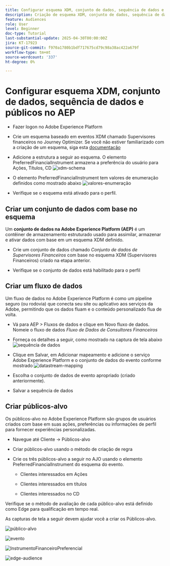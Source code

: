 ```yaml
---
title: Configurar esquema XDM, conjunto de dados, sequência de dados e públicos no AEP
description: Criação de esquema XDM, conjunto de dados, sequência de dados e públicos-alvo
feature: Audiences
role: User
level: Beginner
doc-type: Tutorial
last-substantial-update: 2025-04-30T00:00:00Z
jira: KT-17923
source-git-commit: f970a1780b1bdf717675cd79c98a38ac422a679f
workflow-type: tm+mt
source-wordcount: '337'
ht-degree: 0%

---
```



# Configurar esquema XDM, conjunto de dados, sequência de dados e públicos no AEP

* Fazer logon no Adobe Experience Platform

* Crie um esquema baseado em eventos XDM chamado Supervisores financeiros no Journey Optimizer. Se você não estiver familiarizado com a criação de um esquema, siga esta [documentação](https://experienceleague.adobe.com/pt-br/docs/experience-platform/xdm/tutorials/create-schema-ui)

* Adicione a estrutura a seguir ao esquema. O elemento PreferredFinancialInstrument armazena a preferência do usuário para Ações, Títulos, CD
  ![xdm-schema](assets/xdm-schema.png)

* O elemento PreferredFinancialInstrument tem valores de enumeração definidos como mostrado abaixo
  ![valores-enumeração](assets/enum-values.png)

* Verifique se o esquema está ativado para o perfil.

## Criar um conjunto de dados com base no esquema

Um **conjunto de dados na Adobe Experience Platform (AEP)** é um contêiner de armazenamento estruturado usado para assimilar, armazenar e ativar dados com base em um esquema XDM definido.

* Crie um conjunto de dados chamado _Conjunto de dados de Supervisores Financeiros_ com base no esquema XDM (Supervisores Financeiros) criado na etapa anterior.

* Verifique se o conjunto de dados está habilitado para o perfil

## Criar um fluxo de dados

Um fluxo de dados no Adobe Experience Platform é como um pipeline seguro (ou rodovia) que conecta seu site ou aplicativo aos serviços da Adobe, permitindo que os dados fluam e o conteúdo personalizado flua de volta.

* Vá para AEP > Fluxos de dados e clique em Novo fluxo de dados. Nomeie o fluxo de dados _Fluxo de Dados de Consultores Financeiros_

* Forneça os detalhes a seguir, como mostrado na captura de tela abaixo
  ![sequência de dados](assets/datastream.png)
* Clique em Salvar, em Adicionar mapeamento e adicione o serviço Adobe Experience Platform e o conjunto de dados do evento conforme mostrado
  ![datastream-mapping](assets/datastream-service.png)

* Escolha o conjunto de dados de evento apropriado (criado anteriormente).

* Salvar a sequência de dados

## Criar públicos-alvo

Os públicos-alvo no Adobe Experience Platform são grupos de usuários criados com base em suas ações, preferências ou informações de perfil para fornecer experiências personalizadas.

* Navegue até Cliente -> Públicos-alvo
* Criar públicos-alvo usando o método de criação de regra

* Crie os três públicos-alvo a seguir no AJO usando o elemento PreferredFinancialInstrument do esquema do evento.

   * Clientes interessados em Ações

   * Clientes interessados em títulos

   * Clientes interessados no CD

Verifique se o método de avaliação de cada público-alvo está definido como Edge para qualificação em tempo real.

As capturas de tela a seguir devem ajudar você a criar os Públicos-alvo.

![público-alvo](assets/rule-based-audience.png)

![evento](assets/event-attribute.png)


![InstrumentoFinanceiroPreferencial](assets/stock-customers.png)

![edge-audience](assets/audience-edge.png)